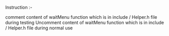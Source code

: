 Instruction :-  

comment content of waitMenu function which is in include / Helper.h file during testing 
Uncomment content of waitMenu function which is in include / Helper.h file during normal use 
